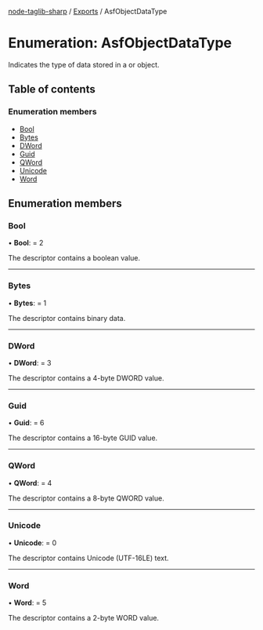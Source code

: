 [node-taglib-sharp](../README.md) / [Exports](../modules.md) / AsfObjectDataType

# Enumeration: AsfObjectDataType

Indicates the type of data stored in a <see cref="ContentDescriptor" /> or <see cref="MetadataDescriptor" /> object.

## Table of contents

### Enumeration members

- [Bool](asfobjectdatatype.md#bool)
- [Bytes](asfobjectdatatype.md#bytes)
- [DWord](asfobjectdatatype.md#dword)
- [Guid](asfobjectdatatype.md#guid)
- [QWord](asfobjectdatatype.md#qword)
- [Unicode](asfobjectdatatype.md#unicode)
- [Word](asfobjectdatatype.md#word)

## Enumeration members

### Bool

• **Bool**: = 2

The descriptor contains a boolean value.

___

### Bytes

• **Bytes**: = 1

The descriptor contains binary data.

___

### DWord

• **DWord**: = 3

The descriptor contains a 4-byte DWORD value.

___

### Guid

• **Guid**: = 6

The descriptor contains a 16-byte GUID value.

___

### QWord

• **QWord**: = 4

The descriptor contains a 8-byte QWORD value.

___

### Unicode

• **Unicode**: = 0

The descriptor contains Unicode (UTF-16LE) text.

___

### Word

• **Word**: = 5

The descriptor contains a 2-byte WORD value.

